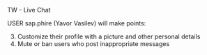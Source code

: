 TW - Live Chat

USER sap.phire (Yavor Vasilev) will make points:

3. Customize their profile with a picture and other personal details
7. Mute or ban users who post inappropriate messages

